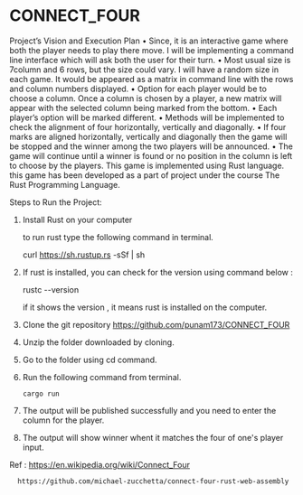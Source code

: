 # CONNECT_FOUR
Project’s Vision and Execution Plan 
• Since, it is an interactive game where both the player needs to play there move. I will be implementing a command line interface which will ask both the user for their turn. • Most usual size is 7column and 6 rows, but the size could vary. I will have a random size in each game. It would be appeared as a matrix in command line with the rows and column numbers displayed. • Option for each player would be to choose a column. Once a column is chosen by a player, a new matrix will appear with the selected column being marked from the bottom. • Each player’s option will be marked different. • Methods will be implemented to check the alignment of four horizontally, vertically and diagonally. • If four marks are aligned horizontally, vertically and diagonally then the game will be stopped and the winner among the two players will be announced. • The game will continue until a winner is found or no position in the column is left to choose by the players.
This game is implemented using Rust language. this game has been developed as a part of project under the course The Rust Programming Language.

Steps to Run the Project:

1. Install Rust on your computer 

   to run rust type the following command in terminal.
   
      curl https://sh.rustup.rs -sSf | sh

2. If rust is installed, you can check for the version using command below :
   
      rustc --version
    
      if it shows the version , it means rust is installed on the computer.
      
3. Clone the git repository https://github.com/punam173/CONNECT_FOUR

4. Unzip the folder downloaded by cloning.

5. Go to the folder using cd command.

6. Run the following command from terminal.
     
       cargo run
       
7. The output will be published successfully and you need to enter the column for the player.
       

8. The output will show winner whent it matches the four of one's player input.

Ref : https://en.wikipedia.org/wiki/Connect_Four
     
      https://github.com/michael-zucchetta/connect-four-rust-web-assembly
